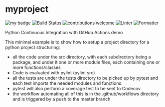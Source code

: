 # myproject

![my badge](https://badgen.net/badge/Createdby/RJA/orange?icon=gitlab) ![Build Status](https://github.com/rjalexa/myproject/actions/workflows/python-app.yml/badge.svg) [![contributions welcome](https://img.shields.io/badge/contributions-welcome-brightgreen.svg?style=flat)](https://github.com/rjalexa/myproject/issues) ![Linter](https://img.shields.io/badge/Linting-pylint-orange) ![Formatter](https://img.shields.io/badge/Formatter-black-orange)

Python Continuous Integration with GitHub Actions demo

This minimal example is to show how to setup a project directory for a python project
structuring:

- all the code under the src directory, with each subdirectory being a package,
  and under it one or more module files, each containing one or more functions/classes
- Code is evaluated with pylint (pylint src)
- all the tests are under the tests directory to be picked up by pytest and each test imports the needed modules and functions.
- pytest will also perform a coverage test to be sent to Codecov
- the workflow automating all of this is in the .github/workflows directory and is triggered by a push to the master branch
